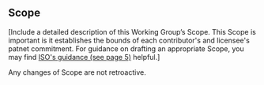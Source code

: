 ## Scope

[Include a detailed description of this Working Group’s Scope.  This Scope is important is it establishes the bounds of each contributor's and licensee's patnet commitment. For guidance on drafting an appropriate Scope, you may find [ISO's guidance (see page 5)](https://www.iso.org/files/live/sites/isoorg/files/archive/pdf/en/how-to-write-standards.pdf "ISO How To Write Standards Guide") helpful.]

Any changes of Scope are not retroactive.
